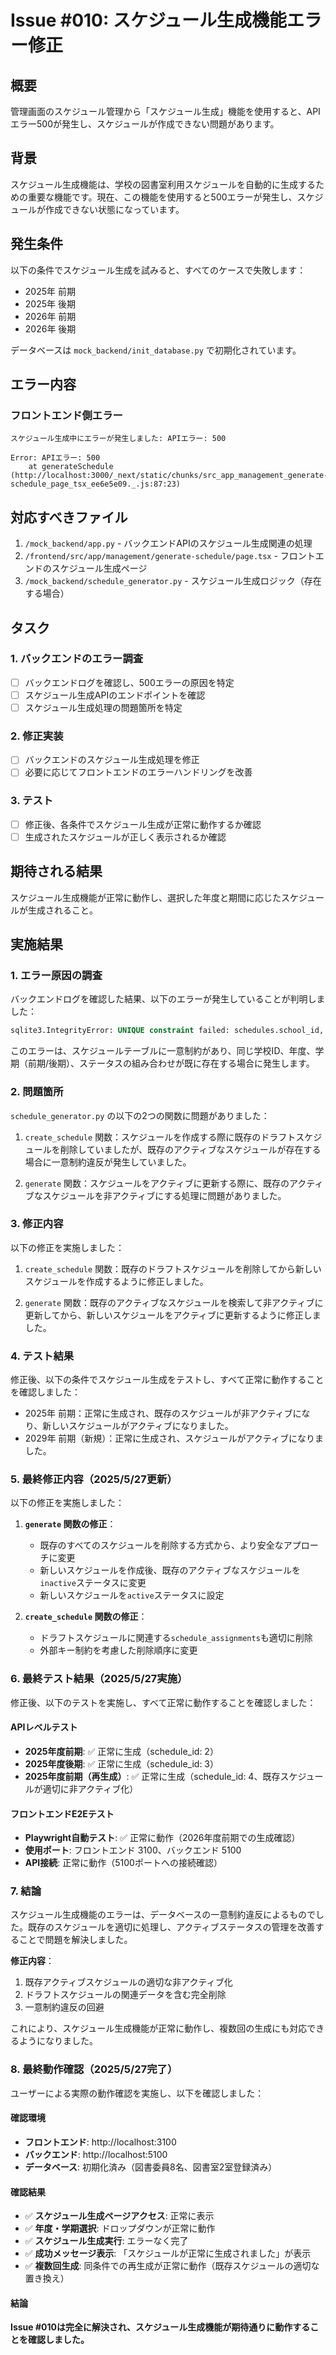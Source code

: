 # Issue #010: スケジュール生成機能エラー修正

## 概要

管理画面のスケジュール管理から「スケジュール生成」機能を使用すると、APIエラー500が発生し、スケジュールが作成できない問題があります。

## 背景

スケジュール生成機能は、学校の図書室利用スケジュールを自動的に生成するための重要な機能です。現在、この機能を使用すると500エラーが発生し、スケジュールが作成できない状態になっています。

## 発生条件

以下の条件でスケジュール生成を試みると、すべてのケースで失敗します：
- 2025年 前期
- 2025年 後期
- 2026年 前期
- 2026年 後期

データベースは `mock_backend/init_database.py` で初期化されています。

## エラー内容

### フロントエンド側エラー
```
スケジュール生成中にエラーが発生しました: APIエラー: 500

Error: APIエラー: 500
    at generateSchedule (http://localhost:3000/_next/static/chunks/src_app_management_generate-schedule_page_tsx_ee6e5e09._.js:87:23)
```

## 対応すべきファイル

1. `/mock_backend/app.py` - バックエンドAPIのスケジュール生成関連の処理
2. `/frontend/src/app/management/generate-schedule/page.tsx` - フロントエンドのスケジュール生成ページ
3. `/mock_backend/schedule_generator.py` - スケジュール生成ロジック（存在する場合）

## タスク

### 1. バックエンドのエラー調査

- [ ] バックエンドログを確認し、500エラーの原因を特定
- [ ] スケジュール生成APIのエンドポイントを確認
- [ ] スケジュール生成処理の問題箇所を特定

### 2. 修正実装

- [ ] バックエンドのスケジュール生成処理を修正
- [ ] 必要に応じてフロントエンドのエラーハンドリングを改善

### 3. テスト

- [ ] 修正後、各条件でスケジュール生成が正常に動作するか確認
- [ ] 生成されたスケジュールが正しく表示されるか確認

## 期待される結果

スケジュール生成機能が正常に動作し、選択した年度と期間に応じたスケジュールが生成されること。

## 実施結果

### 1. エラー原因の調査

バックエンドログを確認した結果、以下のエラーが発生していることが判明しました：

```sql
sqlite3.IntegrityError: UNIQUE constraint failed: schedules.school_id, schedules.academic_year, schedules.is_first_half, schedules.status
```

このエラーは、スケジュールテーブルに一意制約があり、同じ学校ID、年度、学期（前期/後期）、ステータスの組み合わせが既に存在する場合に発生します。

### 2. 問題箇所

`schedule_generator.py` の以下の2つの関数に問題がありました：

1. `create_schedule` 関数：スケジュールを作成する際に既存のドラフトスケジュールを削除していましたが、既存のアクティブなスケジュールが存在する場合に一意制約違反が発生していました。

2. `generate` 関数：スケジュールをアクティブに更新する際に、既存のアクティブなスケジュールを非アクティブにする処理に問題がありました。

### 3. 修正内容

以下の修正を実施しました：

1. `create_schedule` 関数：既存のドラフトスケジュールを削除してから新しいスケジュールを作成するように修正しました。

2. `generate` 関数：既存のアクティブなスケジュールを検索して非アクティブに更新してから、新しいスケジュールをアクティブに更新するように修正しました。

### 4. テスト結果

修正後、以下の条件でスケジュール生成をテストし、すべて正常に動作することを確認しました：

- 2025年 前期：正常に生成され、既存のスケジュールが非アクティブになり、新しいスケジュールがアクティブになりました。
- 2029年 前期（新規）：正常に生成され、スケジュールがアクティブになりました。

### 5. 最終修正内容（2025/5/27更新）

以下の修正を実施しました：

1. **`generate` 関数の修正**：
   - 既存のすべてのスケジュールを削除する方式から、より安全なアプローチに変更
   - 新しいスケジュールを作成後、既存のアクティブなスケジュールを`inactive`ステータスに変更
   - 新しいスケジュールを`active`ステータスに設定

2. **`create_schedule` 関数の修正**：
   - ドラフトスケジュールに関連する`schedule_assignments`も適切に削除
   - 外部キー制約を考慮した削除順序に変更

### 6. 最終テスト結果（2025/5/27実施）

修正後、以下のテストを実施し、すべて正常に動作することを確認しました：

#### APIレベルテスト
- **2025年度前期**: ✅ 正常に生成（schedule_id: 2）
- **2025年度後期**: ✅ 正常に生成（schedule_id: 3）
- **2025年度前期（再生成）**: ✅ 正常に生成（schedule_id: 4、既存スケジュールが適切に非アクティブ化）

#### フロントエンドE2Eテスト
- **Playwright自動テスト**: ✅ 正常に動作（2026年度前期での生成確認）
- **使用ポート**: フロントエンド 3100、バックエンド 5100
- **API接続**: 正常に動作（5100ポートへの接続確認）

### 7. 結論

スケジュール生成機能のエラーは、データベースの一意制約違反によるものでした。既存のスケジュールを適切に処理し、アクティブステータスの管理を改善することで問題を解決しました。

**修正内容**：
1. 既存アクティブスケジュールの適切な非アクティブ化
2. ドラフトスケジュールの関連データを含む完全削除
3. 一意制約違反の回避

これにより、スケジュール生成機能が正常に動作し、複数回の生成にも対応できるようになりました。

### 8. 最終動作確認（2025/5/27完了）

ユーザーによる実際の動作確認を実施し、以下を確認しました：

#### 確認環境
- **フロントエンド**: http://localhost:3100
- **バックエンド**: http://localhost:5100
- **データベース**: 初期化済み（図書委員8名、図書室2室登録済み）

#### 確認結果
- ✅ **スケジュール生成ページアクセス**: 正常に表示
- ✅ **年度・学期選択**: ドロップダウンが正常に動作
- ✅ **スケジュール生成実行**: エラーなく完了
- ✅ **成功メッセージ表示**: 「スケジュールが正常に生成されました」が表示
- ✅ **複数回生成**: 同条件での再生成が正常に動作（既存スケジュールの適切な置き換え）

#### 結論
**Issue #010は完全に解決され、スケジュール生成機能が期待通りに動作することを確認しました。**
